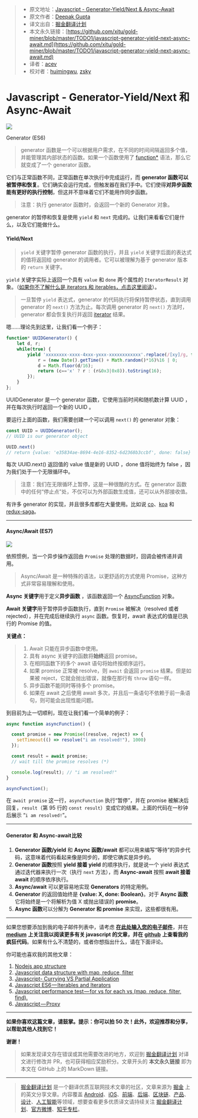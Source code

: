 > * 原文地址：[Javascript - Generator-Yield/Next & Async-Await](https://codeburst.io/javascript-generator-yield-next-async-await-e428b0cb52e4)
> * 原文作者：[Deepak Gupta](https://codeburst.io/@ideepak.jsd)
> * 译文出自：[掘金翻译计划](https://github.com/xitu/gold-miner)
> * 本文永久链接：[https://github.com/xitu/gold-miner/blob/master/TODO1/javascript-generator-yield-next-async-await.md](https://github.com/xitu/gold-miner/blob/master/TODO1/javascript-generator-yield-next-async-await.md)
> * 译者：[acev](https://github.com/acev-online)
> * 校对者：[huimingwu](https://github.com/huimingwu), [zsky](https://github.com/zsky)

# Javascript - Generator-Yield/Next 和 Async-Await

![](https://cdn-images-1.medium.com/max/2000/0*yONeU8vuaq8eIyTD)

Generator (ES6)

> generator 函数是一个可以根据用户需求，在不同的时间间隔返回多个值，并能管理其内部状态的函数。如果一个函数使用了 <a href="https://developer.mozilla.org/en-US/docs/Web/JavaScript/Reference/Statements/function*" title=" function* 声明（function 关键字后跟着星号）定义了一个 Generator 函数，它返回一个 Generator 对象。" rel="noopener">function*</a> 语法，那么它就变成了一个 generator 函数。

它们与正常函数不同，正常函数在单次执行中完成运行，而 **generator 函数可以被暂停和恢复**。它们确实会运行完成，但触发器在我们手中。它们使得**对异步函数能有更好的执行控制**，但这并不意味着它们不能用作同步函数。

> 注意：执行 generator 函数时，会返回一个新的 Generator 对象。

generator 的暂停和恢复是使用 `yield` 和 `next` 完成的。让我们来看看它们是什么，以及它们能做什么。

#### Yield/Next

> `yield` 关键字暂停 generator 函数的执行，并且 `yield` 关键字后面的表达式的值将返回给 generator 的调用者。它可以被理解为基于 generator 版本的 `return` 关键字。

`yield` 关键字实际上返回一个具有 `value` 和 `done` 两个属性的 `IteratorResult` 对象。（[如果你不了解什么是 iterators 和 iterables，点击这里阅读](https://codeburst.io/javascript-es6-iterables-and-iterators-de18b54f4d4)）。

> 一旦暂停 `yield` 表达式，generator 的代码执行将保持暂停状态，直到调用 generator 的 `next()` 方法为止。每次调用 generator 的 `next()` 方法时，generator 都会恢复执行并返回 [iterator](https://codeburst.io/javascript-es6-iterables-and-iterators-de18b54f4d4) 结果。

嗯……理论先到这里，让我们看一个例子：

```js
function* UUIDGenerator() {
    let d, r;
    while(true) {
        yield 'xxxxxxxx-xxxx-4xxx-yxxx-xxxxxxxxxxxx'.replace(/[xy]/g, function(c) {
            r = (new Date().getTime() + Math.random()*16)%16 | 0;
            d = Math.floor(d/16);
            return (c=='x' ? r : (r&0x3|0x8)).toString(16);
        });
    }
};
```

UUIDGenerator 是一个 generator 函数，它使用当前时间和随机数计算 UUID ，并在每次执行时返回一个新的 UUID 。

要运行上面的函数，我们需要创建一个可以调用 `next()` 的 generator 对象：

```js
const UUID = UUIDGenerator();
// UUID is our generator object

UUID.next() 
// return {value: 'e35834ae-8694-4e16-8352-6d2368b3ccbf', done: false}
```
每次 UUID.next() 返回值的 value 值是新的 UUID ，done 值将始终为 false ，因为我们处于一个无限循环中。

> 注意：我们在无限循环上暂停，这是一种很酷的方式。在 generator 函数中的任何“停止点”处，不仅可以为外部函数生成值，还可以从外部接收值。

有许多 generator 的实现，并且很多库都在大量使用。比如说 [co](https://github.com/tj/co)、[koa](https://koajs.com/) 和 [redux-saga](https://github.com/redux-saga/redux-saga)。

* * *

#### Async/Await (ES7)

![](https://cdn-images-1.medium.com/max/1600/0*LAkE4GiZATgtseM5)

依照惯例，当一个异步操作返回由 `Promise` 处理的数据时，回调会被传递并调用。

> Async/Await 是一种特殊的语法，以更舒适的方式使用 Promise，这种方式非常容易理解和使用。

**Async 关键字**用于定义**异步函数** ，该函数返回一个 <a href="https://developer.mozilla.org/en-US/docs/Web/JavaScript/Reference/Global_Objects/AsyncFunction" title=" AsyncFunction 构造函数创建一个新的异步函数对象。在 JavaScript 中，每个异步函数实际上都是一个 AsyncFunction 对象。" rel="noopener" >AsyncFunction</a> 对象。

**Await 关键字**用于暂停异步函数执行，直到 `Promise` 被解决（resolved 或者 rejected），并在完成后继续执行 `async` 函数。恢复时，await 表达式的值是已执行的 Promise 的值。

**关键点：**

> 1. Await 只能在异步函数中使用。
> 2. 具有 async 关键字的函数将**始终**返回 promise。
> 3. 在相同函数下的多个 await 语句将始终按顺序运行。
> 4. 如果 promise 正常被 resolve，则 `await` 会返回 `promise` 结果。但是如果被 reject，它就会抛出错误，就像在那行有 `throw` 语句一样。
> 5. 异步函数不能同时等待多个 promise。
> 6. 如果在 await 之后使用 await 多次，并且后一条语句不依赖于前一条语句，则可能会出现性能问题。

到目前为止一切顺利，现在让我们看一个简单的例子：

```js
async function asyncFunction() {

  const promise = new Promise((resolve, reject) => {
    setTimeout(() => resolve("i am resolved!"), 1000)
  });

  const result = await promise; 
  // wait till the promise resolves (*)

  console.log(result); // "i am resolved!"
}

asyncFunction();
```

在 `await promise` 这一行，`asyncFunction` 执行“暂停”，并在 promise 被解决后回复，`result`（第 95 行的 `const result`）变成它的结果。上面的代码在一秒钟后展示 “`i am resolved!`”。

* * *

#### Generator 和 Async-await 比较

1.  **Generator 函数/yield** 和 **Async 函数/await** 都可以用来编写“等待”的异步代码，这意味着代码看起来像是同步的，即使它确实是异步的。
2.  **Generator 函数**按照 **yield 接着 yield** 的顺序执行，就是说一个 yield 表达式通过迭代器来执行一次（执行 `next` 方法），而 **Async-await** 按照 **await 接着 await** 的顺序依序执行。
3.  **Async/await** 可以更容易地实现 **Generators** 的特定用例。
4.  **Generator** 的返回值始终是 **{value: X, done: Boolean}**。对于 **Async 函数**它将始终是一个将解析为值 X 或抛出错误的 **promise**。
5.  **Async 函数**可以分解为 **Generator 和 promise** 来实现，这些都很有用。
* * *

如果您想要添加到我的电子邮件列表中，请考虑 [**在此处输入您的电子邮件**](https://goo.gl/forms/MOPINWoY7q1f1APu2)，并在 [**medium**](https://medium.com/@ideepak.jsd) **上关注我以阅读更多有关 javascript 的文章，并在** [**github**](https://github.com/dg92) **上查看我的疯狂代码**。如果有什么不清楚的，或者你想指出什么，请在下面评论。

你可能也喜欢我的其他文章：

1.  [Nodejs app structure](https://codeburst.io/fractal-a-nodejs-app-structure-for-infinite-scale-d74dda57ee11)
2.  [Javascript data structure with map, reduce, filter](https://codeburst.io/write-beautiful-javascript-with-%CE%BB-fp-es6-350cd64ab5bf)
3.  [Javascript- Currying VS Partial Application](https://codeburst.io/javascript-currying-vs-partial-application-4db5b2442be8)
4.  [Javascript ES6 — Iterables and Iterators](https://codeburst.io/javascript-es6-iterables-and-iterators-de18b54f4d4)
5.  [Javascript performance test — for vs for each vs (map, reduce, filter, find).](https://codeburst.io/write-beautiful-javascript-with-%CE%BB-fp-es6-350cd64ab5bf)
6.  [Javascript — Proxy](https://codeburst.io/why-to-use-javascript-proxy-5cdc69d943e3)

* * *

**如果你喜欢这篇文章，请鼓掌。提示：你可以拍 50 次！此外，欢迎推荐和分享，以帮助其他人找到它！**

**谢谢！**

> 如果发现译文存在错误或其他需要改进的地方，欢迎到 [掘金翻译计划](https://github.com/xitu/gold-miner) 对译文进行修改并 PR，也可获得相应奖励积分。文章开头的 **本文永久链接** 即为本文在 GitHub 上的 MarkDown 链接。

---

> [掘金翻译计划](https://github.com/xitu/gold-miner) 是一个翻译优质互联网技术文章的社区，文章来源为 [掘金](https://juejin.im) 上的英文分享文章。内容覆盖 [Android](https://github.com/xitu/gold-miner#android)、[iOS](https://github.com/xitu/gold-miner#ios)、[前端](https://github.com/xitu/gold-miner#前端)、[后端](https://github.com/xitu/gold-miner#后端)、[区块链](https://github.com/xitu/gold-miner#区块链)、[产品](https://github.com/xitu/gold-miner#产品)、[设计](https://github.com/xitu/gold-miner#设计)、[人工智能](https://github.com/xitu/gold-miner#人工智能)等领域，想要查看更多优质译文请持续关注 [掘金翻译计划](https://github.com/xitu/gold-miner)、[官方微博](http://weibo.com/juejinfanyi)、[知乎专栏](https://zhuanlan.zhihu.com/juejinfanyi)。
